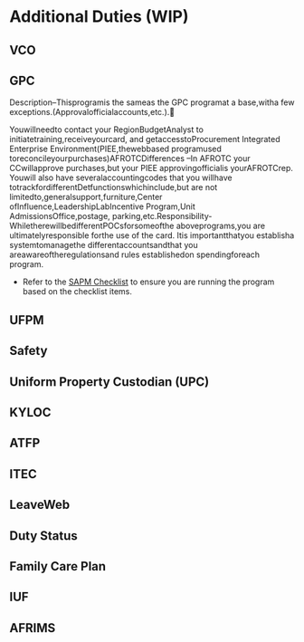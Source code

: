 # Additional Duties (WIP)

## VCO

## GPC
Description–Thisprogramis the sameas the GPC programat a base,witha few exceptions.(Approvalofficialaccounts,etc.).

Youwillneedto contact your RegionBudgetAnalyst to initiatetraining,receiveyourcard, and getaccesstoProcurement  Integrated  Enterprise  Environment(PIEE,thewebbased  programused  toreconcileyourpurchases)AFROTCDifferences –In AFROTC your CCwillapprove purchases,but your PIEE approvingofficialis yourAFROTCrep.  
Youwill also have severalaccountingcodes that you willhave totrackfordifferentDetfunctionswhichinclude,but are not limitedto,generalsupport,furniture,Center ofInfluence,LeadershipLabIncentive Program,Unit AdmissionsOffice,postage, parking,etc.Responsibility-WhiletherewillbedifferentPOCsforsomeofthe aboveprograms,you are ultimatelyresponsible forthe use of the card.  Itis importantthatyou establisha systemtomanagethe differentaccountsandthat you areawareoftheregulationsand rules establishedon spendingforeach program.

- Refer to the [SAPM Checklist]([url](https://airuniversity.sharepoint.com/:x:/r/teams/ROTC/Shared%20Documents/CCVE/SAP%20Checklist/Detachment%20SAP%20Checklist%20%20AY22-23.xlsx?d=wa18fbecb50c247cd80c25dd090720e1d&csf=1&web=1&e=3DG3aS)) to ensure you are running the program based on the checklist items.
## UFPM

## Safety

## Uniform Property Custodian (UPC)

## KYLOC

## ATFP

## ITEC

## LeaveWeb

## Duty Status

## Family Care Plan

## IUF

## AFRIMS
